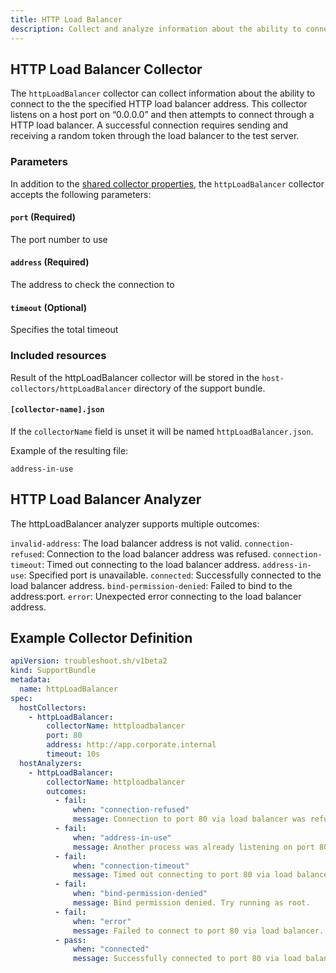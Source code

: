 ```yaml
---
title: HTTP Load Balancer 
description: Collect and analyze information about the ability to connect to the the specified HTTP load balancer address
---
```


## HTTP Load Balancer Collector

The `httpLoadBalancer` collector can collect information about the ability to connect to the the specified HTTP load balancer address. This collector listens on a host port on “0.0.0.0” and then attempts to connect through a HTTP load balancer. A successful connection requires sending and receiving a random token through the load balancer to the test server.

### Parameters

In addition to the [shared collector properties](/collect/collectors/#shared-properties), the `httpLoadBalancer` collector accepts the following parameters:

#### `port` (Required)
The port number to use

#### `address` (Required)
The address to check the connection to

#### `timeout` (Optional)
Specifies the total timeout

### Included resources

Result of the httpLoadBalancer collector will be stored in the `host-collectors/httpLoadBalancer` directory of the support bundle.

#### `[collector-name].json`

If the `collectorName` field is unset it will be named `httpLoadBalancer.json`.

Example of the resulting file:

```
address-in-use
```

## HTTP Load Balancer Analyzer

The httpLoadBalancer analyzer supports multiple outcomes:

`invalid-address`: The load balancer address is not valid.
`connection-refused`: Connection to the load balancer address was refused.
`connection-timeout`: Timed out connecting to the load balancer address.
`address-in-use`: Specified port is unavailable.
`connected`: Successfully connected to the load balancer address.
`bind-permission-denied`: Failed to bind to the address:port.
`error`: Unexpected error connecting to the load balancer address.

## Example Collector Definition

```yaml
apiVersion: troubleshoot.sh/v1beta2
kind: SupportBundle
metadata:
  name: httpLoadBalancer
spec:
  hostCollectors:
    - httpLoadBalancer:
        collectorName: httploadbalancer
        port: 80
        address: http://app.corporate.internal
        timeout: 10s
  hostAnalyzers:
    - httpLoadBalancer:
        collectorName: httploadbalancer
        outcomes:
          - fail:
              when: "connection-refused"
              message: Connection to port 80 via load balancer was refused.
          - fail:
              when: "address-in-use"
              message: Another process was already listening on port 80.
          - fail:
              when: "connection-timeout"
              message: Timed out connecting to port 80 via load balancer. Check your firewall.
          - fail:
              when: "bind-permission-denied"
              message: Bind permission denied. Try running as root.
          - fail:
              when: "error"
              message: Failed to connect to port 80 via load balancer.
          - pass:
              when: "connected"
              message: Successfully connected to port 80 via load balancer.
```
